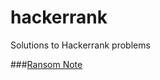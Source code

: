 # hackerrank
Solutions to Hackerrank problems

###[Ransom Note](https://www.hackerrank.com/challenges/ctci-ransom-note/submissions/code/142394787?h_l=interview&playlist_slugs%5B%5D=interview-preparation-kit&playlist_slugs%5B%5D=dictionaries-hashmaps)
